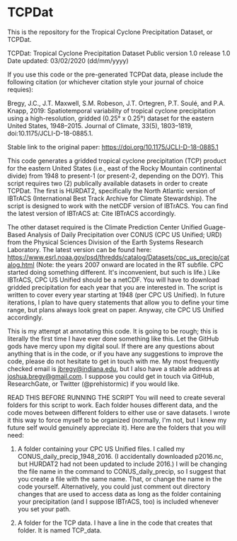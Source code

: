 # TCPDat
This is the repository for the Tropical Cyclone Precipitation Dataset, or TCPDat. 

 TCPDat: Tropical Cyclone Precipitation Dataset
 Public version 1.0 release 1.0
 Date updated: 03/02/2020 (dd/mm/yyyy)

 If you use this code or the pre-generated TCPDat data, please include the
 following citation (or whichever citation style your journal of choice requies):

 Bregy, J.C., J.T. Maxwell, S.M. Robeson, J.T. Ortegren, P.T. Soulé, and
 P.A. Knapp, 2019: Spatiotemporal variability of tropical cyclone
 precipitation using a high-resolution, gridded (0.25° x 0.25°) dataset
 for the eastern United States, 1948–2015. Journal of Climate, 
 33(5), 1803–1819, doi:10.1175/JCLI-D-18-0885.1.

 Stable link to the original paper: https://doi.org/10.1175/JCLI-D-18-0885.1


 This code generates a gridded tropical cyclone precipitation (TCP)
 product for the eastern United States (i.e., east of the Rocky Mountain
 continental divide) from 1948 to present-1 (or present-2, depending on
 the DOY). This script requires two (2) publically available datasets in
 order to create TCPDat. The first is HURDAT2, specifically the North
 Atlantic version of IBTrACS (International Best Track Archive for Climate
 Stewardship). The script is designed to work with the netCDF version of
 IBTrACS. You can find the latest version of IBTrACS at:
 Cite IBTrACS accordingly.

 The other dataset required is the Climate Prediction Center Unified
 Guage-Based Analysis of Daily Precipitation over CONUS (CPC US Unified; URD)
 from the Physical Sciences Division of the Earth Systems Research
 Laboratory. The latest version can be found here: 
 https://www.esrl.noaa.gov/psd/thredds/catalog/Datasets/cpc_us_precip/catalog.html
 (Note: the years 2007 onward are located in the RT subfile. CPC started doing something different.
 It's inconvenient, but such is life.) Like IBTrACS, CPC US Unified should be a netCDF. You will have to
 download gridded precipitation for each year that you are interested in.
 The script is written to cover every year starting at 1948 (per CPC US
 Unified). In future iterations, I plan to have query statements that
 allow you to define your time range, but plans always look great on paper.
 Anyway, cite CPC US Unified accordingly.

 This is my attempt at annotating this code. It is going to be rough; this
 is literally the first time I have ever done something like this. Let the
 GitHub gods have mercy upon my digital soul. If there are any questions
 about anything that is in the code, or if you have any suggestions to
 improve the code, please do not hesitate to get in touch with me. My most
 frequently checked email is jbregy@indiana.edu, but I also have a stable
 address at joshua.bregy@gmail.com. I suppose you could get in touch via
 GitHub, ResearchGate, or Twitter (@prehistormic) if you would like.

 READ THIS BEFORE RUNNING THE SCRIPT
 You will need to create several folders for this script to work. Each
 folder houses different data, and the code moves between different folders 
 to either use or save datasets. I wrote it this way to force myself to be
 organized (normally, I'm not, but I knew my future self would genuinely
 appreciate it). Here are the folders that you will need:

 1) A folder containing your CPC US Unified files. I called my
 CONUS_daily_precip_1948_2016. (I accidentally downloaded p2016.nc, but
 HURDAT2 had not been updated to include 2016.) I will be changing the
 file name in the command to CONUS_daily_precip, so I suggest that you
 create a file with the same name. That, or change the name in the code
 yourself. Alternatively, you could just comment out directory changes
 that are used to access data as long as the folder containing your
 precipitation (and I suppose IBTrACS, too) is included whenever you set
 your path.

 2) A folder for the TCP data. I have a line in the code that creates that
 folder. It is named TCP_data. 
